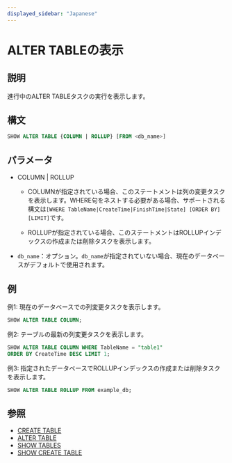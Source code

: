 ```yaml
---
displayed_sidebar: "Japanese"
---
```


# ALTER TABLEの表示

## 説明

進行中のALTER TABLEタスクの実行を表示します。

## 構文

```sql
SHOW ALTER TABLE {COLUMN | ROLLUP} [FROM <db_name>]
```

## パラメータ

- COLUMN | ROLLUP

  - COLUMNが指定されている場合、このステートメントは列の変更タスクを表示します。WHERE句をネストする必要がある場合、サポートされる構文は`[WHERE TableName|CreateTime|FinishTime|State] [ORDER BY] [LIMIT]`です。

  - ROLLUPが指定されている場合、このステートメントはROLLUPインデックスの作成または削除タスクを表示します。

- `db_name`：オプション。`db_name`が指定されていない場合、現在のデータベースがデフォルトで使用されます。

## 例

例1: 現在のデータベースでの列変更タスクを表示します。

```sql
SHOW ALTER TABLE COLUMN;
```

例2: テーブルの最新の列変更タスクを表示します。

```sql
SHOW ALTER TABLE COLUMN WHERE TableName = "table1"
ORDER BY CreateTime DESC LIMIT 1;
 ```

例3: 指定されたデータベースでROLLUPインデックスの作成または削除タスクを表示します。

```sql
SHOW ALTER TABLE ROLLUP FROM example_db;
````

## 参照

- [CREATE TABLE](../data-definition/CREATE_TABLE.md)
- [ALTER TABLE](../data-definition/ALTER_TABLE.md)
- [SHOW TABLES](../data-manipulation/SHOW_TABLES.md)
- [SHOW CREATE TABLE](../data-manipulation/SHOW_CREATE_TABLE.md)